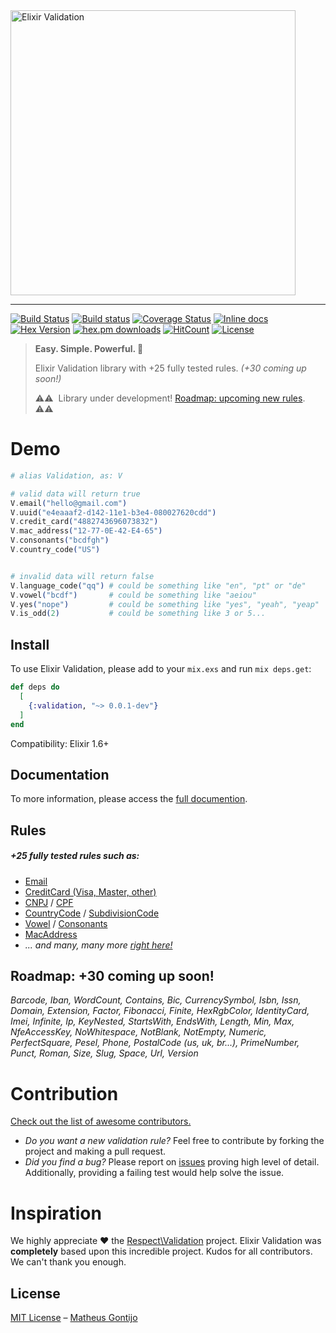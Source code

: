 <img width="456" src="https://github.com/elixir-validation/validation/raw/master/media/logo-readme.png" alt="Elixir Validation">

---

[![Build Status](https://travis-ci.org/elixir-validation/validation.svg?branch=master)](https://travis-ci.org/elixir-validation/validation)
[![Build status](https://ci.appveyor.com/api/projects/status/xu5j5rrlx76hlcsu?svg=true)](https://ci.appveyor.com/project/elixir-validation/validation)
[![Coverage Status](https://coveralls.io/repos/github/elixir-validation/validation/badge.svg?branch=master)](https://coveralls.io/github/elixir-validation/validation?branch=master)
[![Inline docs](https://inch-ci.org/github/elixir-validation/validation.svg?branch=master)](https://inch-ci.org/github/elixir-validation/validation)
[![Hex Version](https://img.shields.io/hexpm/v/validation.svg)](https://hex.pm/packages/validation)
[![hex.pm downloads](https://img.shields.io/hexpm/dt/validation.svg)](https://hex.pm/packages/validation)
[![HitCount](http://hits.dwyl.io/elixir-validation/validation.svg)](https://github.com/elixir-validation/validation)
[![License](https://img.shields.io/badge/License-MIT-green.svg)](https://opensource.org/licenses/MIT)

> **Easy. Simple. Powerful. 💪**
>
> Elixir Validation library with +25 fully tested rules. *(+30 coming up soon!)*
>
> ⚠️⚠️ ️ Library under development! [Roadmap: upcoming new rules](#roadmap-30-coming-up-soon). ⚠️⚠️

# Demo

```elixir
# alias Validation, as: V

# valid data will return true
V.email("hello@gmail.com")
V.uuid("e4eaaaf2-d142-11e1-b3e4-080027620cdd")
V.credit_card("4882743696073832")
V.mac_address("12-77-0E-42-E4-65")
V.consonants("bcdfgh")
V.country_code("US")


# invalid data will return false
V.language_code("qq") # could be something like "en", "pt" or "de"
V.vowel("bcdf")       # could be something like "aeiou"
V.yes("nope")         # could be something like "yes", "yeah", "yeap"
V.is_odd(2)           # could be something like 3 or 5... 
```

## Install

To use Elixir Validation, please add to your `mix.exs` and run `mix deps.get`:

```elixir
def deps do
  [
    {:validation, "~> 0.0.1-dev"}
  ]
end
```

Compatibility: Elixir 1.6+ 

## Documentation

To more information, please access the [full documention](https://hexdocs.pm/validation).

## Rules

##### +25 fully tested rules such as:

- [Email](https://hexdocs.pm/validation/Validation.html#email/1)
- [CreditCard (Visa, Master, other)](https://hexdocs.pm/validation/Validation.html#credit_card/1)
- [CNPJ](https://hexdocs.pm/validation/Validation.html#cnpj/1) / [CPF](https://hexdocs.pm/validation/Validation.html#cpf/1)
- [CountryCode](https://hexdocs.pm/validation/Validation.html#country_code/2) / [SubdivisionCode](https://hexdocs.pm/validation/Validation.html#subdivision_code/2)
- [Vowel](https://hexdocs.pm/validation/Validation.html#vowel/1) / [Consonants](https://hexdocs.pm/validation/Validation.html#consonant/1)
- [MacAddress](https://hexdocs.pm/validation/Validation.html#mac_address/1)
- *... and many, many more [right here!](https://hexdocs.pm/validation)*

## Roadmap: +30 coming up soon!

*Barcode, Iban, WordCount, Contains, Bic, CurrencySymbol, Isbn, Issn, Domain, Extension, Factor, Fibonacci, Finite, HexRgbColor, IdentityCard, Imei, Infinite, Ip, KeyNested, StartsWith, EndsWith, Length, Min, Max, NfeAccessKey, NoWhitespace, NotBlank, NotEmpty, Numeric, PerfectSquare, Pesel, Phone, PostalCode (us, uk, br...), PrimeNumber, Punct, Roman, Size, Slug, Space, Url, Version*

# Contribution

[Check out the list of awesome contributors.](https://github.com/elixir-validation/validation/graphs/contributors)

- *Do you want a new validation rule?* Feel free to contribute by forking the project and making a pull request.
- *Did you find a bug?* Please report on [issues](https://github.com/elixir-validation/validation/issues) proving high level of detail. Additionally, providing a failing test would help solve the issue.

# Inspiration

We highly appreciate ❤️ the [Respect\Validation](https://github.com/Respect/Validation) project. Elixir Validation was **completely** based upon this incredible project. Kudos for all contributors. We can't thank you enough.

## License

[MIT License](https://github.com/elixir-validation/validation/blob/master/LICENSE.txt) – [Matheus Gontijo](https://github.com/matheusgontijo)
